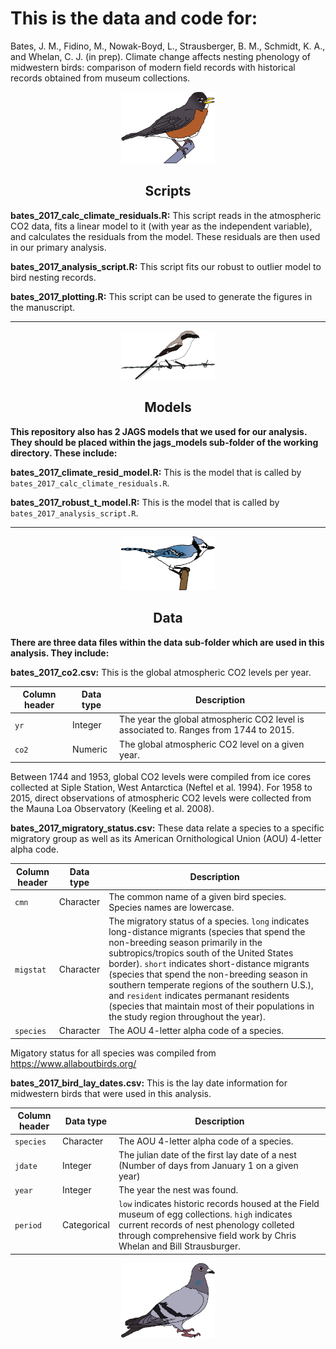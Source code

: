 

# This is the data and code for:

Bates, J. M., Fidino, M., Nowak-Boyd, L., Strausberger, B. M., Schmidt, K. A., and Whelan, C. J. (in prep). Climate change affects nesting phenology of midwestern birds: comparison of modern field records with historical records obtained from museum collections.

<div align="center"><img width="150" height="auto" src="./images/american_robin.png" alt="A drawing of a robin that Mason made." /></div>

<div align="center"> <h2>Scripts</h2> </div>

**bates_2017_calc_climate_residuals.R:** This script reads in the atmospheric CO2 data, fits a linear model to it (with year as the independent variable), and calculates the residuals from the model.
These residuals are then used in our primary analysis.

**bates_2017_analysis_script.R:** This script fits our robust to outlier model to bird nesting records.

**bates_2017_plotting.R:** This script can be used to generate the figures in the manuscript.

---

<div align="center"><img width="150" height="auto" src="./images/shrike.png" alt="A drawing of a shrike that Mason made." /></div>

<div align="center"> <h2>Models</h2> </div>

**This repository also has 2 JAGS models that we used for our analysis. They should be placed within the jags_models sub-folder of the working directory. These include:**

**bates_2017_climate_resid_model.R:** This is the model that is called by `bates_2017_calc_climate_residuals.R`. 

**bates_2017_robust_t_model.R:** This is the model that is called by `bates_2017_analysis_script.R`. 

---

<div align="center"><img width="150" height="auto" src="./images/blue_jay.png" alt="A drawing of a blue jay that Mason made." /></div>

<div align="center"> <h2>Data</h2> </div>

**There are three data files within the data sub-folder which are used in this analysis. They include:**

**bates_2017_co2.csv:** This is the global atmospheric CO2 levels per year. 

| Column header | Data type | Description |
|---|---|---|
| `yr`| Integer | The year the global atmospheric CO2 level is associated to. Ranges from 1744 to 2015. |
| `co2` | Numeric | The global atmospheric CO2 level on a given year. |

Between 1744 and 1953, global CO2 levels were compiled from ice cores collected at Siple Station, West Antarctica (Neftel et al. 1994). 
For 1958 to 2015, direct observations of atmospheric CO2 levels were collected from the Mauna Loa Observatory (Keeling et al. 2008).


**bates_2017_migratory_status.csv:** These data relate a species to a specific migratory group as well as its American Ornithological Union (AOU) 4-letter alpha code.

| Column header | Data type | Description |
|---|---|---|
| `cmn` | Character | The common name of a given bird species. Species names are lowercase. |
| `migstat` | Character | The migratory status of a species. `long` indicates long-distance migrants (species that spend the non-breeding season primarily in the subtropics/tropics south of the United States border). `short` indicates short-distance migrants (species that spend the non-breeding season in southern temperate regions of the southern U.S.), and `resident` indicates permanant residents (species that maintain most of their populations in the study region throughout the year). |
 |`species`| Character | The AOU 4-letter alpha code of a species. |
 
 Migatory status for all species was compiled from https://www.allaboutbirds.org/
 
 **bates_2017_bird_lay_dates.csv:** This is the lay date information for midwestern birds that were used in this analysis.
 
 | Column header | Data type | Description |
|---|---|---|
|`species`| Character | The AOU 4-letter alpha code of a species. |
|`jdate`| Integer | The julian date of the first lay date of a nest (Number of days from January 1 on a given year) |
|`year` | Integer | The year the nest was found. |
| `period` | Categorical | `low` indicates historic records housed at the Field museum of egg collections. `high` indicates current records of nest phenology colleted through comprehensive field work by Chris Whelan and Bill Strausburger.|
 


<div align="center"><img width="150" height="auto" src="./images/rock_dove.png" alt="A drawing of a pigeon that Mason made." /></div>
